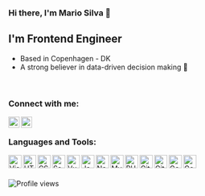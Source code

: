 ### Hi there, I'm Mario Silva 👋


## I'm Frontend Engineer 

- Based in Copenhagen - DK
- A strong believer in data-driven decision making 🚀 
<br />



### Connect with me:

[<img align="left" alt="Twitter | Twitter" width="22px" src="https://cdn.jsdelivr.net/npm/simple-icons@v3/icons/twitter.svg" />][twitter]
[<img align="left" alt="Mario Silva | LinkedIn" width="22px" src="https://cdn.jsdelivr.net/npm/simple-icons@v3/icons/linkedin.svg" />][linkedin]


<br />

### Languages and Tools:

<img align="left" alt="Visual Studio Code" width="26px" src="https://cdn.jsdelivr.net/npm/simple-icons@3.13.0/icons/visualstudiocode.svg" />
<img align="left" alt="HTML5" width="26px" src="https://cdn.jsdelivr.net/npm/simple-icons@3.13.0/icons/html5.svg" />
<img align="left" alt="CSS3" width="26px" src="https://cdn.jsdelivr.net/npm/simple-icons@3.13.0/icons/css3.svg" />
<img align="left" alt="Sass" width="26px" src="https://cdn.jsdelivr.net/npm/simple-icons@3.13.0/icons/sass.svg" />
<img align="left" alt="Vue" width="26px" src="https://cdn.jsdelivr.net/npm/simple-icons@3.13.0/icons/vue-dot-js.svg" />
<img align="left" alt="JavaScript" width="26px" src="https://cdn.jsdelivr.net/npm/simple-icons@3.13.0/icons/javascript.svg" />
<img align="left" alt="Node.js" width="26px" src="https://cdn.jsdelivr.net/npm/simple-icons@3.13.0/icons/node-dot-js.svg" />
<img align="left" alt="MySQL" width="26px" src="https://cdn.jsdelivr.net/npm/simple-icons@3.13.0/icons/mysql.svg" />
<img align="left" alt="PHP" width="26px" src="https://cdn.jsdelivr.net/npm/simple-icons@3.13.0/icons/php.svg" />
<img align="left" alt="Git" width="26px" src="https://cdn.jsdelivr.net/npm/simple-icons@3.13.0/icons/git.svg" />
<img align="left" alt="GitHub" width="26px" src="https://cdn.jsdelivr.net/npm/simple-icons@3.13.0/icons/github.svg" />
<img align="left" alt="Google Analytics" width="26px" src="https://cdn.jsdelivr.net/npm/simple-icons@3.13.0/icons/googleanalytics.svg" />
<img align="left" alt="Google Tag Manager" width="26px" src="https://cdn.jsdelivr.net/npm/simple-icons@3.13.0/icons/googletagmanager.svg" />

<br />
<br />


![Profile views](https://gpvc.arturio.dev/marioadauto)

[twitter]: https://twitter.com/marioeadauto
[instagram]: https://www.instagram.com/mario.e.silva/
[linkedin]: https://www.linkedin.com/in/marioesilva/
[github]: https://github.com/marioadauto

